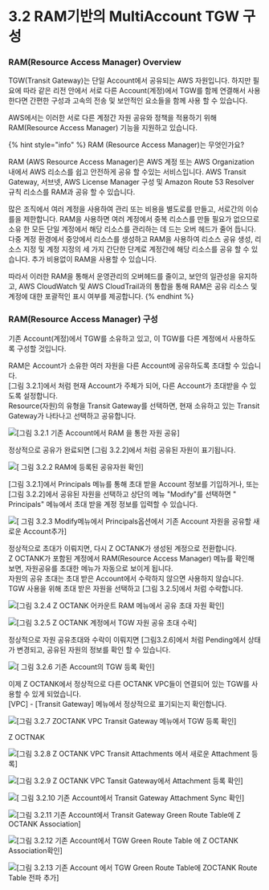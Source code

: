 # 3.2 RAM기반의 MultiAccount TGW 구성

### RAM\(Resource Access Manager\) Overview

TGW\(Transit Gateway\)는 단일 Account에서 공유되는 AWS 자원입니다. 하지만 필요에 따라 같은 리전 안에서 서로 다른 Account\(계정\)에서 TGW를 함께 연결해서 사용한다면 간편한 구성과 고속의 전송 및 보안적인 요소들을 함께 사용 할 수 있습니다.

AWS에서는 이러한 서로 다른 계정간 자원 공유와 정책을 적용하기 위해 RAM\(Resource Access Manager\) 기능을 지원하고 있습니다.   

{% hint style="info" %}
RAM \(Resource Access Manager\)는 무엇인가요?

RAM \(AWS Resource Access Manager\)은 AWS 계정 또는 AWS Organization 내에서 AWS 리소스를 쉽고 안전하게 공유 할 수있는 서비스입니다. AWS Transit Gateway, 서브넷, AWS License Manager 구성 및 Amazon Route 53 Resolver 규칙 리소스를 RAM과 공유 할 수 있습니다.

많은 조직에서 여러 계정을 사용하여 관리 또는 비용을 별도로를 만들고, 서로간의 이슈를을 제한합니다. RAM을 사용하면 여러 계정에서 중복 리소스를 만들 필요가 없으므로 소유 한 모든 단일 계정에서 해당 리소스를 관리하는 데 드는 오버 헤드가 줄어 듭니다. 다중 계정 환경에서 중앙에서 리소스를 생성하고 RAM을 사용하여 리소스 공유 생성, 리소스 지정 및 계정 지정의 세 가지 간단한 단계로 계정간에 해당 리소스를 공유 할 수 있습니다. 추가 비용없이 RAM을 사용할 수 있습니다.

따라서 이러한 RAM을 통해서 운영관리의 오버헤드를 줄이고, 보안의 일관성을 유지하고, AWS CloudWatch 및 AWS CloudTrail과의 통합을 통해 RAM은 공유 리소스 및 계정에 대한 포괄적인 표시 여부를 제공합니다.
{% endhint %}

### RAM\(Resource Access Manager\) 구성

기존 Account\(계정\)에서 TGW를 소유하고 있고, 이 TGW를 다른 계정에서 사용하도록 구성할 것입니다.

RAM은 Account가 소유한 여러 자원을 다른 Account에 공유하도록 초대할 수 있습니다.  
\[그림 3.2.1\]에서 처럼 현재 Account가 주체가 되어, 다른 Account가 초대받을 수 있도록 설정합니다.  
Resource\(자원\)의 유형을 Transit Gateway를 선택하면, 현재 소유하고 있는 Transit Gateway가 나타나고 선택하고 공유합니다.

![\[&#xADF8;&#xB9BC; 3.2.1 &#xAE30;&#xC874; Account&#xC5D0;&#xC11C; RAM &#xC744; &#xD1B5;&#xD55C; &#xC790;&#xC6D0; &#xACF5;&#xC720;\]](../.gitbook/assets/3.2.1.ram-create1.png)

정상적으로 공유가 완료되면 \[그림 3.2.2\]에서 처럼 공유된 자원이 표기됩니다.

![\[ &#xADF8;&#xB9BC; 3.2.2 RAM&#xC5D0; &#xB4F1;&#xB85D;&#xB41C; &#xACF5;&#xC720;&#xC790;&#xC6D0; &#xD655;&#xC778;\]](../.gitbook/assets/3.2.2.ram-create1.png)

\[그림 3.2.1\]에서 Principals 메뉴를 통해 초대 받을 Account 정보를 기입하거나, 또는\[그림 3.2.2\]에서 공유된 자원을 선택하고 상단의 메뉴 "Modify"를 선택하면 " Principals" 메뉴에서 초대 받을 계정 정보를 입력할 수 있습니다.

![\[ &#xADF8;&#xB9BC; 3.2.3 Modify&#xBA54;&#xB274;&#xC5D0;&#xC11C; Principals&#xC635;&#xC158;&#xC5D0;&#xC11C; &#xAE30;&#xC874; Account &#xC790;&#xC6D0;&#xC744; &#xACF5;&#xC720;&#xD560; &#xC0C8;&#xB85C;&#xC6B4; Account&#xCD94;&#xAC00;\]](../.gitbook/assets/3.2.3.ram-create3.png)

정상적으로 초대가 이뤄지면, 다시 Z OCTANK가 생성된 계정으로 전환합니다.  
Z OCTANK가 포함된 계정에서 RAM\(Resource Access Manager\) 메뉴를 확인해 보면, 자원공유를 초대한 메뉴가 자동으로 보이게 됩니다.  
자원의 공유 초대는 초대 받은 Account에서 수락하지 않으면 사용하지 않습니다. TGW 사용을 위해 초대 받은 자원을 선택하고 \[그림 3.2.5\]에서 처럼 수락합니다.

![\[&#xADF8;&#xB9BC; 3.2.4 Z OCTANK &#xC5B4;&#xCE74;&#xC6B4;&#xD2B8; RAM &#xBA54;&#xB274;&#xC5D0;&#xC11C; &#xACF5;&#xC720; &#xCD08;&#xB300; &#xC790;&#xC6D0; &#xD655;&#xC778;\]](../.gitbook/assets/3.2.4.ram-create4.png)

![\[&#xADF8;&#xB9BC; 3.2.5 Z OCTANK &#xACC4;&#xC815;&#xC5D0;&#xC11C; TGW &#xC790;&#xC6D0; &#xACF5;&#xC720; &#xCD08;&#xB300; &#xC218;&#xB77D;\]](../.gitbook/assets/3.2.5.ram-create5.png)

정상적으로 자원 공유초대와 수락이 이뤄지면 \[그림3.2.6\]에서 처럼 Pending에서 상태가 변경되고, 공유된 자원의 정보를 확인 할 수 있습니다.

![\[ &#xADF8;&#xB9BC; 3.2.6 &#xAE30;&#xC874; Account&#xC758; TGW &#xB4F1;&#xB85D; &#xD655;&#xC778;\]](../.gitbook/assets/3.2.6.ram-create6.png)

이제 Z OCTANK에서 정상적으로 다른 OCTANK VPC들이 연결되어 있는 TGW를 사용할 수 있게 되었습니다.  
\[VPC\] - \[Transit Gateway\] 메뉴에서 정상적으로 표기되는지 확인합니다.

![\[&#xADF8;&#xB9BC; 3.2.7 ZOCTANK VPC Transit Gateway &#xBA54;&#xB274;&#xC5D0;&#xC11C; TGW &#xB4F1;&#xB85D; &#xD655;&#xC778;\]](../.gitbook/assets/3.2.7.ram-create7.png)

Z OCTNAK

![\[&#xADF8;&#xB9BC; 3.2.8 Z OCTANK VPC Transit Attachments &#xC5D0;&#xC11C; &#xC0C8;&#xB85C;&#xC6B4; Attachment &#xB4F1;&#xB85D;\]](../.gitbook/assets/3.2.8.tgw_attachments.png)

![\[&#xADF8;&#xB9BC; 3.2.9 Z OCTANK VPC Tansit Gateway&#xC5D0;&#xC11C; Attachment &#xB4F1;&#xB85D; &#xD655;&#xC778;\]](../.gitbook/assets/3.2.9.tgw_attachments_check.png)

![\[ &#xADF8;&#xB9BC; 3.2.10 &#xAE30;&#xC874; Account&#xC5D0;&#xC11C; Transit Gateway Attachment Sync &#xD655;&#xC778;\]](../.gitbook/assets/3.2.10.tgw_attachments_check.png)

![\[&#xADF8;&#xB9BC; 3.2.11 &#xAE30;&#xC874; Account&#xC5D0;&#xC11C; Transit Gateway Green Route Table&#xC5D0; Z OCTANK Association\] ](../.gitbook/assets/3.2.11.tgw_rt.png)

![\[&#xADF8;&#xB9BC; 3.2.12 &#xAE30;&#xC874; Account&#xC5D0;&#xC11C; TGW Green Route Table &#xC5D0; Z OCTANK Association&#xD655;&#xC778;\]](../.gitbook/assets/3.2.12.tgw_route_association.png)

![\[&#xADF8;&#xB9BC; 3.2.13 &#xAE30;&#xC874; Account &#xC5D0;&#xC11C; TGW Green Route Table&#xC5D0; ZOCTANK Route Table &#xC804;&#xD30C; &#xCD94;&#xAC00;\]](../.gitbook/assets/3.2.12.tgw_route_propagation.png)





